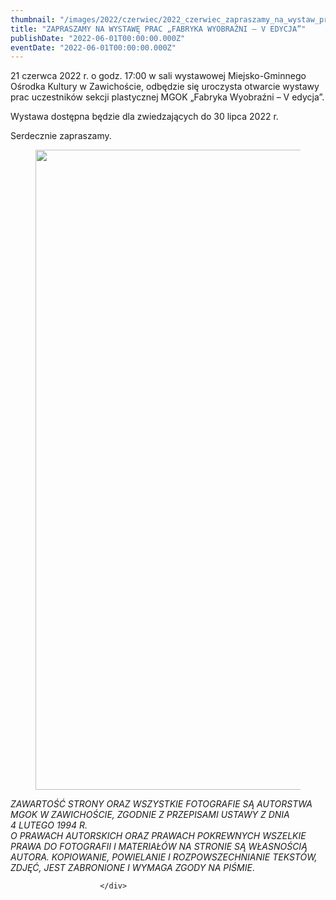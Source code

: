 ```yaml
---
thumbnail: "/images/2022/czerwiec/2022_czerwiec_zapraszamy_na_wystaw_prac_fabryka_wyobra_ni_v_edycja_2022_06_zapraszamy_na_wystaw_prac_fabryka_wyobra_ni_v_edycja_pl1-724x1024.jpg"
title: "ZAPRASZAMY NA WYSTAWĘ PRAC „FABRYKA WYOBRAŹNI – V EDYCJA”"
publishDate: "2022-06-01T00:00:00.000Z"
eventDate: "2022-06-01T00:00:00.000Z"
---
```


<div class="entry-content">
							
							
<p>21 czerwca 2022 r. o godz. 17:00 w sali wystawowej Miejsko-Gminnego Ośrodka Kultury w Zawichoście, odbędzie się uroczysta otwarcie wystawy prac uczestników sekcji plastycznej MGOK „Fabryka Wyobraźni – V edycja”.</p>



<p>Wystawa dostępna będzie dla zwiedzających do 30 lipca 2022 r.</p>



<p>Serdecznie zapraszamy.</p>



<figure class="wp-block-image size-large"><a href="http://mgok-zawichost.pl/wp-content/uploads/2022/06/pl1.jpg"><img fetchpriority="high" decoding="async" width="724" height="1024" src="/images/2022/czerwiec/2022_czerwiec_zapraszamy_na_wystaw_prac_fabryka_wyobra_ni_v_edycja_2022_06_zapraszamy_na_wystaw_prac_fabryka_wyobra_ni_v_edycja_pl1-724x1024.jpg" alt="" class="wp-image-8719" srcset="/images/2022/czerwiec/2022_czerwiec_zapraszamy_na_wystaw_prac_fabryka_wyobra_ni_v_edycja_2022_06_zapraszamy_na_wystaw_prac_fabryka_wyobra_ni_v_edycja_pl1-724x1024.jpg 724w, /images/2022/czerwiec/pl1-212x300.jpg 212w, /images/2022/czerwiec/pl1-768x1086.jpg 768w, /images/2022/czerwiec/pl1.jpg 800w" sizes="(max-width: 724px) 100vw, 724px"></a></figure>



<p><em>ZAWARTOŚĆ STRONY ORAZ WSZYSTKIE FOTOGRAFIE SĄ AUTORSTWA MGOK W ZAWICHOŚCIE, ZGODNIE Z PRZEPISAMI USTAWY Z DNIA&nbsp;</em><br><em>4 LUTEGO 1994 R.<br>O PRAWACH AUTORSKICH ORAZ PRAWACH POKREWNYCH WSZELKIE PRAWA DO FOTOGRAFII I MATERIAŁÓW NA STRONIE SĄ WŁASNOŚCIĄ AUTORA. KOPIOWANIE, POWIELANIE I ROZPOWSZECHNIANIE TEKSTÓW, ZDJĘĆ, JEST ZABRONIONE I WYMAGA ZGODY NA PIŚMIE</em>.</p>
						
						</div>

